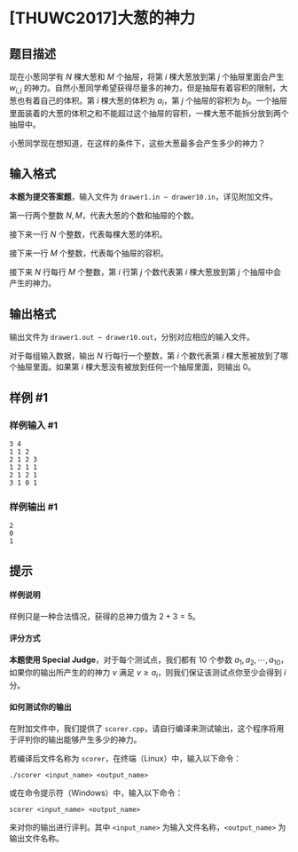 # [THUWC2017]大葱的神力

## 题目描述

现在小葱同学有 $N$ 棵大葱和 $M$ 个抽屉，将第 $i$ 棵大葱放到第 $j$ 个抽屉里面会产生 $w_{i,j}$ 的神力。自然小葱同学希望获得尽量多的神力，但是抽屉有着容积的限制，大葱也有着自己的体积。第 $i$ 棵大葱的体积为 $a_i$，第 $j$ 个抽屉的容积为 $b_j$。一个抽屉里面装着的大葱的体积之和不能超过这个抽屉的容积，一棵大葱不能拆分放到两个抽屉中。

小葱同学现在想知道，在这样的条件下，这些大葱最多会产生多少的神力？

## 输入格式

**本题为提交答案题**，输入文件为 `drawer1.in ~ drawer10.in`，详见附加文件。

第一行两个整数 $N,M$，代表大葱的个数和抽屉的个数。

接下来一行 $N$ 个整数，代表每棵大葱的体积。

接下来一行 $M$ 个整数，代表每个抽屉的容积。

接下来 $N$ 行每行 $M$ 个整数，第 $i$ 行第 $j$ 个数代表第 $i$ 棵大葱放到第 $j$ 个抽屉中会产生的神力。

## 输出格式

输出文件为 `drawer1.out ~ drawer10.out`，分别对应相应的输入文件。

对于每组输入数据，输出 $N$ 行每行一个整数，第 $i$ 个数代表第 $i$ 棵大葱被放到了哪个抽屉里面。如果第 $i$ 棵大葱没有被放到任何一个抽屉里面，则输出 $0$。

## 样例 #1

### 样例输入 #1
```
3 4
1 1 2
2 1 2 3
1 2 1 1
2 1 2 1
3 1 0 1
```

### 样例输出 #1

```
2
0
1
```

## 提示

#### 样例说明

样例只是一种合法情况，获得的总神力值为 $2+3=5$。

#### 评分方式

**本题使用 Special Judge**，对于每个测试点，我们都有 $10$ 个参数 $a_1,a_2,\cdots,a_{10}$，如果你的输出所产生的的神力 $v$ 满足 $v \ge a_i$，则我们保证该测试点你至少会得到 $i$ 分。

#### 如何测试你的输出

在附加文件中，我们提供了 `scorer.cpp`，请自行编译来测试输出，这个程序将用于评判你的输出能够产生多少的神力。

若编译后文件名称为 `scorer`，在终端（Linux）中，输入以下命令：

```plain
./scorer <input_name> <output_name>
```

或在命令提示符（Windows）中，输入以下命令：
```plain
scorer <input_name> <output_name>
```
来对你的输出进行评判。其中 `<input_name>` 为输入文件名称，`<output_name>` 为输出文件名称。
